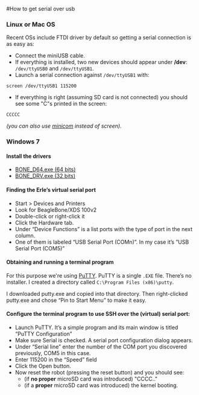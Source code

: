 #How to get serial over usb

### Linux or Mac OS

Recent OSs include FTDI driver by default so getting a serial connection is as easy as:

- Connect the miniUSB cable.
- If everything is installed, two new devices should appear under **/dev**: `/dev/ttyUSB0` and `/dev/ttyUSB1`.
- Launch a serial connection against `/dev/ttyUSB1` with:


```
screen /dev/ttyUSB1 115200
```

- If everything is right (assuming SD card is not connected) you should see some "C"s printed in the screen:

```
CCCCC
```

*(you can also use [minicom](http://en.wikipedia.org/wiki/Minicom) instead of screen).*


### Windows 7

#### Install the drivers
- [BONE_D64.exe (64 bits)](http://beagleboard.org/static/beaglebone/latest/Drivers/Windows/BONE_D64.exe) 
- [BONE_DRV.exe (32 bits)](http://beagleboard.org/static/beaglebone/latest/Drivers/Windows/BONE_DRV.exe)

#### Finding the Erle’s virtual serial port

- Start > Devices and Printers
- Look for BeagleBone/XDS 100v2
- Double-click or right-click it
- Click the Hardware tab.
- Under “Device Functions” is a list ports with the type of port in the next column.
- One of them is labeled “USB Serial Port (COMn)”. In my case it’s ”USB Serial Port (COM5)”

#### Obtaining and running a terminal program
For this purpose we're using [PuTTY](http://www.chiark.greenend.org.uk/~sgtatham/putty/). PuTTY is a single `.EXE` file. There’s no installer. I created a directory called `C:\Program Files (x86)\putty`.

I downloaded putty.exe and copied into that directory. Then right-clicked putty.exe and chose “Pin to Start Menu” to make it easy.

#### Configure the terminal program to use SSH over the (virtual) serial port:
- Launch PuTTY. It’s a simple program and its main window is titled “PuTTY Configuration”
- Make sure Serial is checked. A serial port configuration dialog appears.
- Under “Serial line” enter the number of the COM port you discovered previously, COM5 in this case.
- Enter 115200 in the “Speed” field
- Click the Open button.
- Now reset the robot (pressing the reset button) and you should see:
   - (if **no proper** microSD card was introduced) "CCCC.."
   - (if a **proper** microSD card was introduced) the kernel booting.
